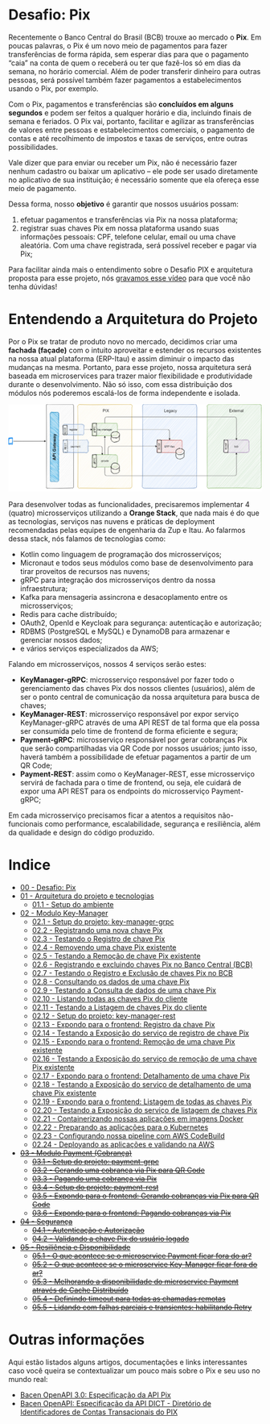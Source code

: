 # Desafio: Pix

Recentemente o Banco Central do Brasil (BCB) trouxe ao mercado o **Pix**. Em poucas palavras, o Pix é um novo meio de pagamentos para fazer transferências de forma rápida, sem esperar dias para que o pagamento “caia” na conta de quem o receberá ou ter que fazê-los só em dias da semana, no horário comercial. Além de poder transferir dinheiro para outras pessoas, será possível também fazer pagamentos a estabelecimentos usando o Pix, por exemplo.

Com o Pix, pagamentos e transferências são **concluídos em alguns segundos** e podem ser feitos a qualquer horário e dia, incluindo finais de semana e feriados. O Pix vai, portanto, facilitar e agilizar as transferências de valores entre pessoas e estabelecimentos comerciais, o pagamento de contas e até recolhimento de impostos e taxas de serviços, entre outras possibilidades.

Vale dizer que para enviar ou receber um Pix, não é necessário fazer nenhum cadastro ou baixar um aplicativo – ele pode ser usado diretamente no aplicativo de sua instituição; é necessário somente que ela ofereça esse meio de pagamento. 

Dessa forma, nosso **objetivo** é garantir que nossos usuários possam:
1. efetuar pagamentos e transferências via Pix na nossa plataforma;
2. registrar suas chaves Pix em nossa plataforma usando suas informações pessoais: CPF, telefone celular, email ou uma chave aleatória. Com uma chave registrada, será possível receber e pagar via Pix;

Para facilitar ainda mais o entendimento sobre o Desafio PIX e arquitetura proposta para esse projeto, nós [gravamos esse vídeo](https://www.youtube.com/watch?v=pe0m6ATJlOI&feature=youtu.be) para que você não tenha dúvidas!

# Entendendo a Arquitetura do Projeto

Por o Pix se tratar de produto novo no mercado, decidimos criar uma **fachada (façade)** com o intuito aproveitar e estender os recursos existentes na nossa atual plataforma (ERP-Itau) e assim diminuir o impacto das mudanças na mesma. Portanto, para esse projeto, nossa arquitetura será baseada em microservices para trazer maior flexibilidade e produtividade durante o desenvolvimento. Não só isso, com essa distribuição dos módulos nós poderemos escalá-los de forma independente e isolada.

![Arquitetura do projeto Pix](../recursos/diagramas/PIX.png "Arquitetura do projeto Pix")

Para desenvolver todas as funcionalidades, precisaremos implementar 4 (quatro) microsserviços utilizando a **Orange Stack**, que nada mais é do que as tecnologias, serviços nas nuvens e práticas de deployment recomendadas pelas equipes de engenharia da Zup e Itau. Ao falarmos dessa stack, nós falamos de tecnologias como:

* Kotlin como linguagem de programação dos microsserviços;
* Micronaut e todos seus módulos como base de desenvolvimento para tirar proveitos de recursos nas nuvens;
* gRPC para integração dos microsserviços dentro da nossa infraestrutura;
* Kafka para mensageria assincrona e desacoplamento entre os microsserviços;
* Redis para cache distribuído;
* OAuth2, OpenId e Keycloak para segurança: autenticação e autorização;
* RDBMS (PostgreSQL e MySQL) e DynamoDB para armazenar e gerenciar nossos dados;
* e vários serviços especializados da AWS;

Falando em microsserviços, nossos 4 serviços serão estes:

- **KeyManager-gRPC**: microsserviço responsável por fazer todo o gerenciamento das chaves Pix dos nossos clientes (usuários), além de ser o ponto central de comunicação da nossa arquitetura para busca de chaves;
- **KeyManager-REST**: microsserviço responsável por expor serviço KeyManager-gRPC através de uma API REST de tal forma que ela possa ser consumida pelo time de frontend de forma eficiente e segura;
- **Payment-gRPC**: microsserviço responsável por gerar cobranças Pix que serão compartilhadas via QR Code por nossos usuários; junto isso, haverá também a possibilidade de efetuar pagamentos a partir de um QR Code;
- **Payment-REST**: assim como o KeyManager-REST, esse microsserviço servirá de fachada para o time de frontend, ou seja, ele cuidará de expor uma API REST para os endpoints do microsserviço Payment-gRPC;

Em cada microsserviço precisamos ficar a atentos a requisitos não-funcionais como performance, escalabilidade, segurança e resiliência, além da qualidade e design do código produzido.

# Indice

- [00 - Desafio: Pix](#desafio-pix)
- [01 - Arquitetura do projeto e tecnologias](#entendendo-a-arquitetura-do-projeto)
    - [01.1 - Setup do ambiente](005-setup-do-ambiente.md)
- [02 - Modulo Key-Manager](01-key-manager/)
    - [02.1 - Setup do projeto: key-manager-grpc](01-key-manager/001-setup-do-projeto-key-manager-grpc.md)
    - [02.2 - Registrando uma nova chave Pix](01-key-manager/005-registrando-uma-nova-chave-pix.md)
    - [02.3 - Testando o Registro de chave Pix](01-key-manager/006-testando-registro-de-chave-pix.md)
    - [02.4 - Removendo uma chave Pix existente](01-key-manager/010-removendo-uma-chave-pix-existente.md)
    - [02.5 - Testando a Remoção de chave Pix existente](01-key-manager/011-testando-remocao-de-chave-pix-existente.md)
    - [02.6 - Registrando e excluindo chaves Pix no Banco Central (BCB)](01-key-manager/015-registrando-e-excluindo-chaves-pix-no-bcb.md)
    - [02.7 - Testando o Registro e Exclusão de chaves Pix no BCB](01-key-manager/016-testando-registro-e-exclusao-de-chaves-pix-no-bcb.md)
    - [02.8 - Consultando os dados de uma chave Pix](01-key-manager/020-consultando-os-dados-de-uma-chave-pix.md)
    - [02.9 - Testando a Consulta de dados de uma chave Pix](01-key-manager/021-testando-consulta-de-dados-de-uma-chave-pix.md)
    - [02.10 - Listando todas as chaves Pix do cliente](01-key-manager/021-listando-todas-as-chaves-pix-do-cliente.md)
    - [02.11 - Testando a Listagem de chaves Pix do cliente](01-key-manager/023-testando-listagem-de-chaves-pix.md)
    - [02.12 - Setup do projeto: key-manager-rest](01-key-manager/025-setup-do-projeto-key-manager-rest.md)
    - [02.13 - Expondo para o frontend: Registro da chave Pix](01-key-manager/030-expondo-para-o-frontend-registro-da-chave-pix.md)
    - [02.14 - Testando a Exposição do serviço de registro de chave Pix](01-key-manager/031-testando-exposicao-de-registro-de-chave-pix.md)
    - [02.15 - Expondo para o frontend: Remoção de uma chave Pix existente](01-key-manager/035-expondo-para-o-frontend-remocao-de-uma-chave-pix-existente.md)
    - [02.16 - Testando a Exposição do serviço de remoção de uma chave Pix existente](01-key-manager/036-testando-exposicao-de-remocao-de-uma-chave-pix-existente.md)
    - [02.17 - Expondo para o frontend: Detalhamento de uma chave Pix](01-key-manager/040-expondo-para-o-frontend-detalhamento-de-uma-chave-pix.md)
    - [02.18 - Testando a Exposição do serviço de detalhamento de uma chave Pix existente](01-key-manager/041-testando-exposicao-de-detalhamento-de-uma-chave-pix-existente.md)
    - [02.19 - Expondo para o frontend: Listagem de todas as chaves Pix](01-key-manager/045-expondo-para-o-frontend-listagem-de-chaves-pix.md)
    - [02.20 - Testando a Exposição do serviço de listagem de chaves Pix](01-key-manager/046-testando-exposicao-de-listagem-de-chaves-pix.md)
    - [02.21 - Containerizando nossas aplicações em imagens Docker](01-key-manager/050-deployment-dos-servicos-dockerfile.md)
    - [02.22 - Preparando as aplicações para o Kubernetes](01-key-manager/055-deployment-dos-servicos-manifestos-k8s..md)
    - [02.23 - Configurando nossa pipeline com AWS CodeBuild](01-key-manager/060-deployment-dos-servicos-codebuild.md)
    - [02.24 - Deployando as aplicações e validando na AWS](01-key-manager/065-deployment-dos-servicos-validando.md)
- [~~03 - Modulo Payment (Cobrança)~~](02-payment)
    - [~~03.1 - Setup do projeto: payment-grpc~~](02-payment/001-setup-do-projeto-payment-grpc.md)
    - [~~03.2 - Gerando uma cobrança via Pix para QR Code~~](02-payment/005-gerando-uma-cobranca-via-pix-para-qrcode.md)
    - [~~03.3 - Pagando uma cobrança via Pix~~](02-payment/010-pagando-uma-cobranca-via-pix.md)
    - [~~03.4 - Setup do projeto: payment-rest~~](02-payment/015-setup-do-projeto-payment-rest.md)
    - [~~03.5 - Expondo para o frontend: Gerando cobranças via Pix para QR Code~~](02-payment/020-expondo-para-o-frontend-gerando-cobrancas-via-pix-para-qrcode.md)
    - [~~03.6 - Expondo para o frontend: Pagando cobranças via Pix~~](02-payment/025-expondo-para-o-frontend-pagando-cobrancas-via-pix.md)
- [~~04 - Segurança~~](03-seguranca)
    - [~~04.1 - Autenticação e Autorização~~](03-seguranca/001-autenticacao-e-autorizacao.md)
    - [~~04.2 - Validando a chave Pix do usuário logado~~](03-seguranca/005-validando-a-chave-pix-do-usuario-logado.md)
- [~~05 - Resiliência e Disponibilidade~~](04-resiliencia-e-disponibilidade)
    - [~~05.1 - O que acontece se o microservice Payment ficar fora do ar?~~](04-resiliencia-e-disponibilidade/001-o-que-acontece-se-o-microservice-payment-ficar-fora-do-ar.md)
    - [~~05.2 - O que acontece se o microservice Key-Manager ficar fora do ar?~~](04-resiliencia-e-disponibilidade/005-o-que-acontece-se-o-microservice-key-manager-ficar-fora-do-ar.md)
    - [~~05.3 - Melhorando a disponibilidade do microservice Payment através de Cache Distribuído~~](04-resiliencia-e-disponibilidade/010-melhorando-a-disponibilidade-do-microservice-payment-atraves-de-cache-distribuido.md)
    - [~~05.4 - Definindo timeout para todas as chamadas remotas~~](04-resiliencia-e-disponibilidade/015-definindo-timeout-para-todas-as-chamadas-remotas.md)
    - [~~05.5 - Lidando com falhas parciais e transientes: habilitando Retry~~](04-resiliencia-e-disponibilidade/020-lidando-com-falhas-parciais-e-transientes-habilitando-retry.md)

# Outras informações 

Aqui estão listados alguns artigos, documentações e links interessantes caso você queira se contextualizar um pouco mais sobre o Pix e seu uso no mundo real:

- [Bacen OpenAPI 3.0: Especificação da API Pix](https://github.com/bacen/pix-api)
- [Bacen OpenAPI: Especificação da API DICT - Diretório de Identificadores de Contas Transacionais do PIX](https://github.com/bacen/pix-dict-api)